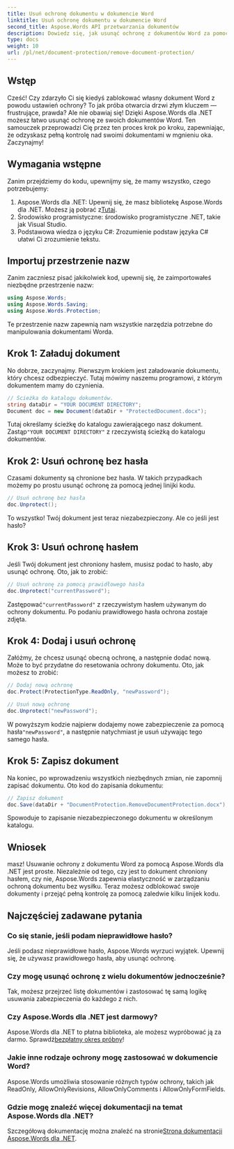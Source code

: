 ```yaml
---
title: Usuń ochronę dokumentu w dokumencie Word
linktitle: Usuń ochronę dokumentu w dokumencie Word
second_title: Aspose.Words API przetwarzania dokumentów
description: Dowiedz się, jak usunąć ochronę z dokumentów Word za pomocą Aspose.Words dla .NET. Postępuj zgodnie z naszym przewodnikiem krok po kroku, aby łatwo usunąć ochronę swoich dokumentów.
type: docs
weight: 10
url: /pl/net/document-protection/remove-document-protection/
---
```


## Wstęp

Cześć! Czy zdarzyło Ci się kiedyś zablokować własny dokument Word z powodu ustawień ochrony? To jak próba otwarcia drzwi złym kluczem — frustrujące, prawda? Ale nie obawiaj się! Dzięki Aspose.Words dla .NET możesz łatwo usunąć ochronę ze swoich dokumentów Word. Ten samouczek przeprowadzi Cię przez ten proces krok po kroku, zapewniając, że odzyskasz pełną kontrolę nad swoimi dokumentami w mgnieniu oka. Zaczynajmy!

## Wymagania wstępne

Zanim przejdziemy do kodu, upewnijmy się, że mamy wszystko, czego potrzebujemy:

1.  Aspose.Words dla .NET: Upewnij się, że masz bibliotekę Aspose.Words dla .NET. Możesz ją pobrać z[Tutaj](https://releases.aspose.com/words/net/).
2. Środowisko programistyczne: środowisko programistyczne .NET, takie jak Visual Studio.
3. Podstawowa wiedza o języku C#: Zrozumienie podstaw języka C# ułatwi Ci zrozumienie tekstu.

## Importuj przestrzenie nazw

Zanim zaczniesz pisać jakikolwiek kod, upewnij się, że zaimportowałeś niezbędne przestrzenie nazw:

```csharp
using Aspose.Words;
using Aspose.Words.Saving;
using Aspose.Words.Protection;
```

Te przestrzenie nazw zapewnią nam wszystkie narzędzia potrzebne do manipulowania dokumentami Worda.

## Krok 1: Załaduj dokument

No dobrze, zaczynajmy. Pierwszym krokiem jest załadowanie dokumentu, który chcesz odbezpieczyć. Tutaj mówimy naszemu programowi, z którym dokumentem mamy do czynienia.

```csharp
// Ścieżka do katalogu dokumentów.
string dataDir = "YOUR DOCUMENT DIRECTORY";
Document doc = new Document(dataDir + "ProtectedDocument.docx");
```

 Tutaj określamy ścieżkę do katalogu zawierającego nasz dokument. Zastąp`"YOUR DOCUMENT DIRECTORY"` z rzeczywistą ścieżką do katalogu dokumentów.

## Krok 2: Usuń ochronę bez hasła

Czasami dokumenty są chronione bez hasła. W takich przypadkach możemy po prostu usunąć ochronę za pomocą jednej linijki kodu.

```csharp
// Usuń ochronę bez hasła
doc.Unprotect();
```

To wszystko! Twój dokument jest teraz niezabezpieczony. Ale co jeśli jest hasło?

## Krok 3: Usuń ochronę hasłem

Jeśli Twój dokument jest chroniony hasłem, musisz podać to hasło, aby usunąć ochronę. Oto, jak to zrobić:

```csharp
// Usuń ochronę za pomocą prawidłowego hasła
doc.Unprotect("currentPassword");
```

 Zastępować`"currentPassword"` z rzeczywistym hasłem używanym do ochrony dokumentu. Po podaniu prawidłowego hasła ochrona zostaje zdjęta.

## Krok 4: Dodaj i usuń ochronę

Załóżmy, że chcesz usunąć obecną ochronę, a następnie dodać nową. Może to być przydatne do resetowania ochrony dokumentu. Oto, jak możesz to zrobić:

```csharp
// Dodaj nową ochronę
doc.Protect(ProtectionType.ReadOnly, "newPassword");

// Usuń nową ochronę
doc.Unprotect("newPassword");
```

 W powyższym kodzie najpierw dodajemy nowe zabezpieczenie za pomocą hasła`"newPassword"`, a następnie natychmiast je usuń używając tego samego hasła.

## Krok 5: Zapisz dokument

Na koniec, po wprowadzeniu wszystkich niezbędnych zmian, nie zapomnij zapisać dokumentu. Oto kod do zapisania dokumentu:

```csharp
// Zapisz dokument
doc.Save(dataDir + "DocumentProtection.RemoveDocumentProtection.docx");
```

Spowoduje to zapisanie niezabezpieczonego dokumentu w określonym katalogu.

## Wniosek

masz! Usuwanie ochrony z dokumentu Word za pomocą Aspose.Words dla .NET jest proste. Niezależnie od tego, czy jest to dokument chroniony hasłem, czy nie, Aspose.Words zapewnia elastyczność w zarządzaniu ochroną dokumentu bez wysiłku. Teraz możesz odblokować swoje dokumenty i przejąć pełną kontrolę za pomocą zaledwie kilku linijek kodu.

## Najczęściej zadawane pytania

### Co się stanie, jeśli podam nieprawidłowe hasło?

Jeśli podasz nieprawidłowe hasło, Aspose.Words wyrzuci wyjątek. Upewnij się, że używasz prawidłowego hasła, aby usunąć ochronę.

### Czy mogę usunąć ochronę z wielu dokumentów jednocześnie?

Tak, możesz przejrzeć listę dokumentów i zastosować tę samą logikę usuwania zabezpieczenia do każdego z nich.

### Czy Aspose.Words dla .NET jest darmowy?

 Aspose.Words dla .NET to płatna biblioteka, ale możesz wypróbować ją za darmo. Sprawdź[bezpłatny okres próbny](https://releases.aspose.com/)!

### Jakie inne rodzaje ochrony mogę zastosować w dokumencie Word?

Aspose.Words umożliwia stosowanie różnych typów ochrony, takich jak ReadOnly, AllowOnlyRevisions, AllowOnlyComments i AllowOnlyFormFields.

### Gdzie mogę znaleźć więcej dokumentacji na temat Aspose.Words dla .NET?

 Szczegółową dokumentację można znaleźć na stronie[Strona dokumentacji Aspose.Words dla .NET](https://reference.aspose.com/words/net/).
